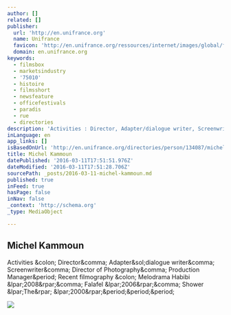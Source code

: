 ```yaml
---
author: []
related: []
publisher:
  url: 'http://en.unifrance.org'
  name: Unifrance
  favicon: 'http://en.unifrance.org/ressources/internet/images/global/favicon.gif'
  domain: en.unifrance.org
keywords:
  - filmsbox
  - marketsindustry
  - '75010'
  - histoire
  - filmsshort
  - newsfeature
  - officefestivals
  - paradis
  - rue
  - directories
description: 'Activities : Director, Adapter/dialogue writer, Screenwriter, Director of Photography, Production Manager. Recent filmography : Melodrama Habibi (2008), Falafel (2006), Shower (The) (2000)...'
inLanguage: en
app_links: []
isBasedOnUrl: 'http://en.unifrance.org/directories/person/134087/michel-kammoun'
title: Michel Kammoun
datePublished: '2016-03-11T17:51:51.976Z'
dateModified: '2016-03-11T17:51:28.706Z'
sourcePath: _posts/2016-03-11-michel-kammoun.md
published: true
inFeed: true
hasPage: false
inNav: false
_context: 'http://schema.org'
_type: MediaObject

---
```

<article style=""><h1>Michel Kammoun</h1><p>Activities &amp;colon; Director&amp;comma; Adapter&amp;sol;dialogue writer&amp;comma; Screenwriter&amp;comma; Director of Photography&amp;comma; Production Manager&amp;period; Recent filmography &amp;colon; Melodrama Habibi &amp;lpar;2008&amp;rpar;&amp;comma; Falafel &amp;lpar;2006&amp;rpar;&amp;comma; Shower &amp;lpar;The&amp;rpar; &amp;lpar;2000&amp;rpar;&amp;period;&amp;period;&amp;period;</p><img src="http://en.unifrance.org/ressources/internet/images/unifrance_placeholders/unifrance_placeholders_01_portrait_person_black.png" /></article>